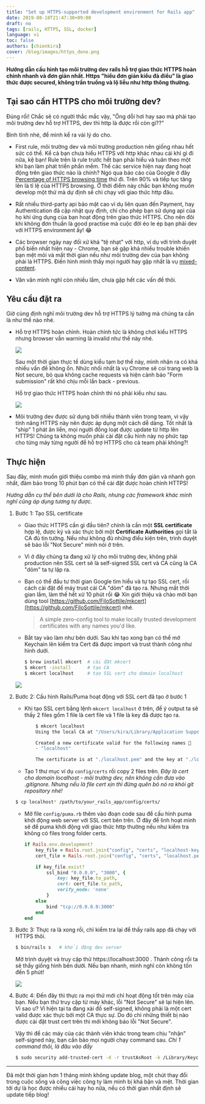 ```yaml
---
title: "Set up HTTPS-supported development environment for Rails app"
date: 2019-08-18T21:47:30+09:00
draft: no
tags: [rails, HTTPS, SSL, docker]
language: vi
toc: false
authors: [chienkira]
cover: /blog/images/https_done.png
---
```


**Hướng dẫn cấu hình tạo môi trường dev rails hỗ trợ giao thức HTTPS hoàn chỉnh nhanh và đơn giản nhất. Https "hiểu đơn giản kiểu đà điểu" là giao thức được secured, không trần truồng và lộ liễu như http thông thường.**

## Tại sao cần HTTPS cho môi trường dev?

Đúng rồi! Chắc sẽ có người thắc mắc vậy, "Ông dỗi hơi hay sao mà phải tạo môi trường dev hỗ trợ HTTPS, dev thì http là được rồi còn gì??"

Bình tĩnh nhé, để mình kể ra vài lý do cho.

- First rule, môi trường dev và môi trường production nên giống nhau hết sức có thể. Kể cả bạn chưa hiểu HTTPS với http khác nhau cái khỉ gì đi nữa, kệ bạn! Rule trên là rule trước hết bạn phải hiểu và tuân theo một khi bạn làm phát triển phần mềm. Thế các service hiện nay đang hoạt động trên giao thức nào là chính? Ngó qua báo cáo của Google ở đây [Percentage of HTTPS browsing time](HTTPS://transparencyreport.google.com/HTTPS/overview?hl=en) thử đi. Trên 90% và tiếp tục tăng lên là tỉ lệ của HTTPS browsing. Ở thời điểm này chắc bạn không muốn develop một thứ mà dự định sẽ chỉ chạy với giao thức http đâu.

- Rất nhiều third-party api bảo mật cao ví dụ liên quan đến Payment, hay Authentication đã cập nhật quy định, chỉ cho phép bạn sử dụng api của họ khi ứng dụng của bạn hoạt động trên giao thức HTTPS. Cho nên đôi khi không đơn thuần là good practise mà cuộc đời éo le ép bạn phải dev với HTTPS environment ấy! :joy:

- Các browser ngày nay đối xử khá "tệ nhạt" với http, ví dụ với trình duyệt phổ biến nhất hiện nay - Chrome, bạn sẽ gặp khá nhiều trouble khiến bạn mệt mỏi và mất thời gian nếu như môi trường dev của bạn không phải là HTTPS. Điền hình mình thấy mọi người hay gặp nhất là vụ [mixed-content](https://developers.google.com/web/fundamentals/security/prevent-mixed-content/what-is-mixed-content).

- Vân vân mình nghĩ còn nhiều lắm, chưa gặp hết các vấn đề thôi.

## Yêu cầu đặt ra

Giờ cùng định nghĩ môi trường dev hỗ trợ HTTPS lý tưởng mà chúng ta cần là như thế nào nhé.

- Hỗ trợ HTTPS hoàn chỉnh. Hoàn chỉnh tức là không chơi kiểu HTTPS nhưng browser vẫn warning là invalid như thế này nhé.

    ![](https://user-images.githubusercontent.com/12954909/32688013-6b09c95e-c6d1-11e7-9501-aa952f232bbc.png)

    Sau một thời gian thực tế dùng kiểu tạm bợ thế này, mình nhận ra có khá nhiều vấn đề không ổn. Nhức nhối nhất là vụ Chrome sẽ coi trang web là Not secure, bỏ qua không cache requests và hiện cảnh báo "Form submission" rất khó chịu mỗi lần back - previous.

    Hỗ trợ giao thức HTTPS hoàn chỉnh thì nó phải kiểu như sau.

    ![](https://cdn-media-1.freecodecamp.org/images/1*89r7TnYG49V3zMoUnfOP7Q.png)

- Môi trường dev được sử dụng bởi nhiều thành viên trong team, vì vậy tính năng HTTPS này nên được áp dụng một cách dễ dàng. Tốt nhất là "ship" 1 phát ăn liền, mọi người đồng loạt được update từ http lên HTTPS! Chúng ta không muốn phải cài đặt cấu hình này nọ phức tạp cho từng máy từng người để hỗ trợ HTTPS cho cả team phải không?!

## Thực hiện

Sau đây, mình muốn giới thiệu combo mà mình thấy đơn giản và nhanh gọn nhất, đảm bảo trong 10 phút bạn có thể cài đặt được hoàn chỉnh HTTPS! 

*Hướng dẫn cụ thể bên dưới là cho Rails, nhưng các framework khác mình nghĩ cũng áp dụng tương tự được.*

1. Bước 1: Tạo SSL certificate

    - Giao thức HTTPS cần gì đầu tiên? chính là cần một **SSL certificate** hợp lệ, được ký và xác thực bởi một **Certificate Authorities** gọi tắt là CA đủ tin tưởng. Nếu như không đủ những điều kiện trên, trình duyệt sẽ báo lỗi "Not Secure" mình nói ở trên.

    - Vì ở đây chúng ta đang xử lý cho môi trường dev, không phải production nên SSL cert sẽ là self-signed SSL cert và CA cũng là CA "dỏm" ta tự lập ra.

    - Bạn có thể đầu tư thời gian Google tìm hiểu và tự tạo SSL cert, rồi cách cài đặt để máy trust cái CA "dỏm" đã tạo ra. Nhưng mất thời gian lắm, làm thế hết xừ 10 phút rồi :joy: Xin giới thiệu và chào mời bạn dùng tool [https://github.com/FiloSottile/mkcert](https://github.com/FiloSottile/mkcert) nhé.

        > A simple zero-config tool to make locally trusted development certificates with any names you'd like.

    - Bắt tay vào làm như bên dưới. Sau khi tạo xong bạn có thể mở Keychain lên kiểm tra Cert đã được import và trust thành công như hình dưới.
        ```bash
        $ brew install mkcert  # cài đặt mkcert
        $ mkcert -install      # tạo CA
        $ mkcert localhost     # tạo SSL cert cho domain localhost
        ```
    ![](/blog/images/https_keychain.png)
    

1. Bước 2: Cấu hình Rails/Puma hoạt động với SSL cert đã tạo ở bước 1

    - Khi tạo SSL cert bằng lệnh `mkcert localhost` ở trên, để ý output ta sẽ thấy 2 files gồm 1 file là cert file và 1 file là key đã được tạo ra.

        ```bash
            $ mkcert localhost
            Using the local CA at "/Users/kira/Library/Application Support/mkcert" ✨

            Created a new certificate valid for the following names 📜
            - "localhost"

            The certificate is at "./localhost.pem" and the key at "./localhost-key.pem" ✅
        ```

    - Tạo 1 thư mục ví dụ `config/certs` rồi copy 2 files trên. *Đây là cert cho domain localhost - môi trường dev, nên không cần đưa vào .gitignore. Nhưng nếu là file cert xịn thì đừng quên bỏ nó ra khỏi git repository nhé!*
    ```bash
    $ cp localhost* /path/to/your_rails_app/config/certs/
    ```

    - Mở file `config/puma.rb` thêm vào đoạn code sau để cấu hình puma khởi động web server với SSL cert bên trên. Ở đây để linh hoạt mình sẽ để puma khởi động với giao thức http thường nếu như kiểm tra không có files trong folder certs.

        ```ruby
        if Rails.env.development?
            key_file = Rails.root.join("config", "certs", "localhost-key.pem")
            cert_file = Rails.root.join("config", "certs", "localhost.pem")

            if key_file.exist?
                ssl_bind "0.0.0.0", "3000", {
                    key: key_file.to_path,
                    cert: cert_file.to_path,
                    verify_mode: 'none'
                }
            else
                bind "tcp://0.0.0.0:3000"
            end
        end
        ```
1. Bước 3: Thực ra là xong rồi, chỉ kiểm tra lại để thấy rails app đã chạy với HTTPS thôi.
    ```bash
    $ bin/rails s   # khởi động dev server
    ```

    Mở trình duyệt và truy cập thử https://localhost:3000 . Thành công rồi ta sẽ thấy giống hình bên dưới. Nếu bạn nhanh, mình nghĩ còn không tốn đến 5 phút!

    ![](/blog/images/https_done.png)

1. Bước 4: Đến đây thì thực ra mọi thứ mới chỉ hoạt động tốt trên máy của bạn. Nếu bạn thử truy cập từ máy khác, lỗi "Not Secure" sẽ lại hiện lên. Vì sao ư? Vì hiện tại ta đang xài đồ self-signed, không phải là một cert valid được xác thực bởi một CA thực sự. Do đó chỉ những thiết bị nào được cài đặt trust cert trên thì mới không báo lỗi "Not Secure".

    Vậy thì để các máy của các thành viên khác trong team chịu "nhận" self-signed này, bạn cần bảo mọi người chạy command sau. *Chỉ 1 command thôi, là đâu vào đấy*

    ```bash
    $ sudo security add-trusted-cert -d -r trustAsRoot -k /Library/Keychains/System.keychain /path/to/your_rails_app/config/certs/localhost.pem
    ```

---

Đã một thời gian hơn 1 tháng mình không update blog, một chút thay đổi trong cuộc sống và công việc công ty làm mình bị khá bận và mệt. Thời gian tới dự là học được nhiều cái hay ho nữa, nếu có thời gian nhất định sẽ update tiếp blog!